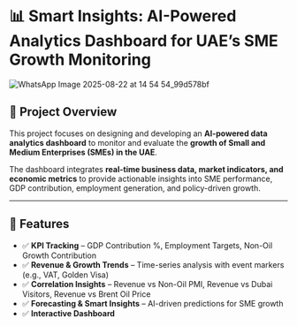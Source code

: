 # 📊 Smart Insights: AI-Powered Analytics Dashboard for UAE’s SME Growth Monitoring 
![WhatsApp Image 2025-08-22 at 14 54 54_99d578bf](https://github.com/user-attachments/assets/51528bb8-79f6-4d67-a2b6-3bc1e281e8d5)


## 📌 Project Overview  
This project focuses on designing and developing an **AI-powered data analytics dashboard** to monitor and evaluate the **growth of Small and Medium Enterprises (SMEs) in the UAE**.  

The dashboard integrates **real-time business data, market indicators, and economic metrics** to provide actionable insights into SME performance, GDP contribution, employment generation, and policy-driven growth.  

---

## 🚀 Features  
- ✅ **KPI Tracking** – GDP Contribution %, Employment Targets, Non-Oil Growth Contribution  
- ✅ **Revenue & Growth Trends** – Time-series analysis with event markers (e.g., VAT, Golden Visa)  
- ✅ **Correlation Insights** – Revenue vs Non-Oil PMI, Revenue vs Dubai Visitors, Revenue vs Brent Oil Price  
- ✅ **Forecasting & Smart Insights** – AI-driven predictions for SME growth  
- ✅ **Interactive Dashboard**
